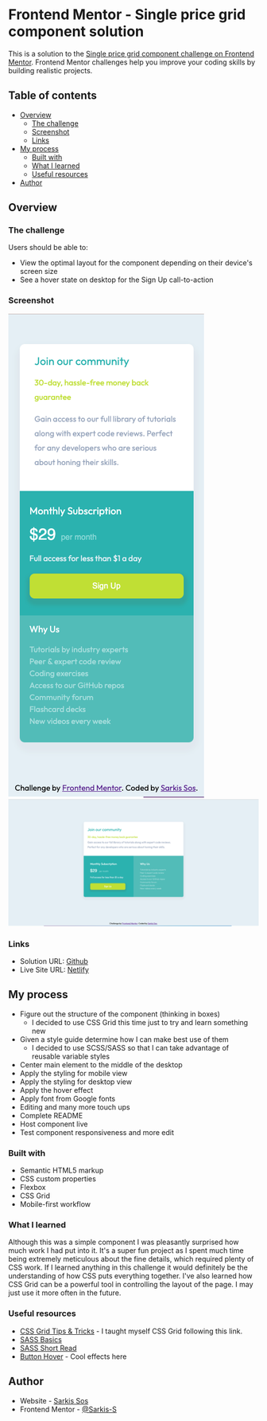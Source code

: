 # Frontend Mentor - Single price grid component solution

This is a solution to the [Single price grid component challenge on Frontend Mentor](https://www.frontendmentor.io/challenges/single-price-grid-component-5ce41129d0ff452fec5abbbc). Frontend Mentor challenges help you improve your coding skills by building realistic projects.

## Table of contents

- [Overview](#overview)
  - [The challenge](#the-challenge)
  - [Screenshot](#screenshot)
  - [Links](#links)
- [My process](#my-process)
  - [Built with](#built-with)
  - [What I learned](#what-i-learned)
  - [Useful resources](#useful-resources)
- [Author](#author)


## Overview

### The challenge

Users should be able to:

- View the optimal layout for the component depending on their device's screen size
- See a hover state on desktop for the Sign Up call-to-action

### Screenshot

![mobile](./images/mobile_view.png)
![desktop](./images/desktop_view.png)


### Links

- Solution URL: [Github](https://github.com/Sarkis-S/single-price-grid-component)
- Live Site URL: [Netlify](https://curious-marigold-dcaf56.netlify.app)

## My process
- Figure out the structure of the component (thinking in boxes)
  * I decided to use CSS Grid this time just to try and learn something new
- Given a style guide determine how I can make best use of them
  * I decided to use SCSS/SASS so that I can take advantage of reusable variable styles
- Center main element to the middle of the desktop
- Apply the styling for mobile view
- Apply the styling for desktop view
- Apply the hover effect
- Apply font from Google fonts
- Editing and many more touch ups
- Complete README
- Host component live
- Test component responsiveness and more edit

### Built with

- Semantic HTML5 markup
- CSS custom properties
- Flexbox
- CSS Grid
- Mobile-first workflow


### What I learned

Although this was a simple component I was pleasantly surprised how much work I had put into it. It's a super fun project as I spent much time being extremely meticulous about the fine details, which required plenty of CSS work. If I learned anything in this challenge it would definitely be the understanding of how CSS puts everything together. I've also learned how CSS Grid can be a powerful tool in controlling the layout of the page. I may just use it more often in the future.


### Useful resources

- [CSS Grid Tips & Tricks](https://css-tricks.com/snippets/css/complete-guide-grid/) - I taught myself CSS Grid following this link.
- [SASS Basics](https://sass-lang.com/guide)
- [SASS Short Read](https://medium.com/swlh/learn-the-scss-sass-basics-in-5-minutes-73002653b443)
- [Button Hover](https://alvarotrigo.com/blog/best-css-button-hover-effects/) - Cool effects here


## Author

- Website - [Sarkis Sos](https://www.your-site.com)
- Frontend Mentor - [@Sarkis-S](https://www.frontendmentor.io/profile/Sarkis-S)
